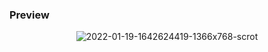 ### Preview
<p align="center">
<img src="https://i.ibb.co/N9Zj1t6/2022-01-19-1642624419-1366x768-scrot.png" alt="2022-01-19-1642624419-1366x768-scrot" border="0">
</p>
